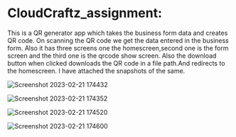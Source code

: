 # CloudCraftz_assignment:
This is a QR generator app which takes the business form data and creates QR code.
On scanning the QR code we get the data entered in the business form.
Also it has three screens one the homescreen,second one is the form screen and the third one is the qrcode show screen.
Also the download button when clicked downloads the QR code in a file path.And redirects to the homescreen.
I have attached the snapshots of the same.


![Screenshot 2023-02-21 174432](https://user-images.githubusercontent.com/71139171/220342788-a26f98f1-e628-4678-af9b-ab1acc24ca75.png)


![Screenshot 2023-02-21 174352](https://user-images.githubusercontent.com/71139171/220342795-16052744-16a3-4154-ba7a-d8549eff844f.png)


![Screenshot 2023-02-21 174520](https://user-images.githubusercontent.com/71139171/220342809-8817220f-5137-446c-9887-1552655a1c92.png)


![Screenshot 2023-02-21 174600](https://user-images.githubusercontent.com/71139171/220342814-308e185d-4dc7-4d3e-b627-d242bb517142.png)
